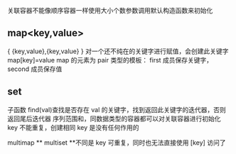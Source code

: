 关联容器不能像顺序容器一样使用大小个数参数调用默认构造函数来初始化

## map<key,value>

{ {key,value},{key,value} }
对一个还不纯在的关键字进行赋值，会创建此关键字 map[key]=value
map 的元素为 pair 类型的模板：
first 成员保存关键字，second 成员保存值

## set<key>

子函数 find(val)查找是否存在 val 的关键字，找到返回此关键字的迭代器，否则返回尾后迭代器
序列范围和，同数据类型的容器都可以对关联容器进行初始化
key 不能重复，创建相同 key 是没有任何作用的

multimap **
multiset **不同是 key 可重复，同时也无法直接使用 [key] 访问了
